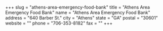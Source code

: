 +++
slug = "athens-area-emergency-food-bank"
title = "Athens Area Emergency Food Bank"
name = "Athens Area Emergency Food Bank"
address = "640 Barber St."
city = "Athens"
state = "GA"
postal = "30601"
website = ""
phone = "706-353-8182"
fax = ""
+++
